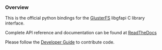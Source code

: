 ### Overview

This is the official python bindings for the
[GlusterFS](http://www.gluster.org) libgfapi C library interface.

Complete API reference and documentation can be found at
[ReadTheDocs](http://libgfapi-python.readthedocs.io/)

Please follow the [Developer Guide](doc/markdown/dev_guide.md) to
contribute code.

